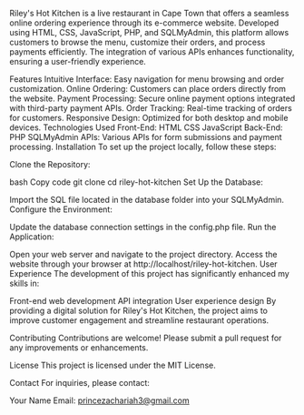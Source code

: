 Riley's Hot Kitchen is a live restaurant in Cape Town that offers a seamless online ordering experience through its e-commerce website. Developed using HTML, CSS, JavaScript, PHP, and SQLMyAdmin, this platform allows customers to browse the menu, customize their orders, and process payments efficiently. The integration of various APIs enhances functionality, ensuring a user-friendly experience.

Features
Intuitive Interface: Easy navigation for menu browsing and order customization.
Online Ordering: Customers can place orders directly from the website.
Payment Processing: Secure online payment options integrated with third-party payment APIs.
Order Tracking: Real-time tracking of orders for customers.
Responsive Design: Optimized for both desktop and mobile devices.
Technologies Used
Front-End:
HTML
CSS
JavaScript
Back-End:
PHP
SQLMyAdmin
APIs: Various APIs for form submissions and payment processing.
Installation
To set up the project locally, follow these steps:

Clone the Repository:

bash
Copy code
git clone <repository-url>
cd riley-hot-kitchen
Set Up the Database:

Import the SQL file located in the database folder into your SQLMyAdmin.
Configure the Environment:

Update the database connection settings in the config.php file.
Run the Application:

Open your web server and navigate to the project directory.
Access the website through your browser at http://localhost/riley-hot-kitchen.
User Experience
The development of this project has significantly enhanced my skills in:

Front-end web development
API integration
User experience design
By providing a digital solution for Riley's Hot Kitchen, the project aims to improve customer engagement and streamline restaurant operations.

Contributing
Contributions are welcome! Please submit a pull request for any improvements or enhancements.

License
This project is licensed under the MIT License.

Contact
For inquiries, please contact:

Your Name
Email: princezachariah3@gmail.com


